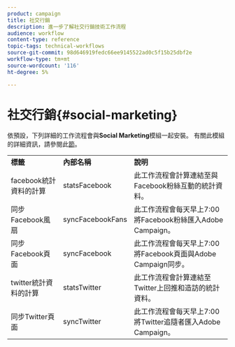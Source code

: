 ```yaml
---
product: campaign
title: 社交行銷
description: 進一步了解社交行銷技術工作流程
audience: workflow
content-type: reference
topic-tags: technical-workflows
source-git-commit: 98d646919fedc66ee9145522ad0c5f15b25dbf2e
workflow-type: tm+mt
source-wordcount: '116'
ht-degree: 5%

---
```



# 社交行銷{#social-marketing}

依預設，下列詳細的工作流程會與&#x200B;**Social Marketing**&#x200B;模組一起安裝。 有關此模組的詳細資訊，請參閱此[節](../../social/using/starting-workflows.md)。

<table> 
 <tbody> 
  <tr> 
   <td> <strong>標籤</strong><br /> </td> 
   <td> <strong>內部名稱</strong><br /> </td> 
   <td> <strong>說明</strong><br /> </td> 
  </tr> 
  <tr> 
   <td> <span class="uicontrol">facebook統計資料的計算</span> <br /> </td> 
   <td> <span class="uicontrol">statsFacebook</span> <br /> </td> 
   <td> 此工作流程會計算連結至與Facebook粉絲互動的統計資料。<br /> </td> 
  </tr> 
  <tr> 
   <td> <span class="uicontrol">同步Facebook風扇</span> <br /> </td> 
   <td> <span class="uicontrol">syncFacebookFans</span> <br /> </td> 
   <td> 此工作流程會每天早上7:00將Facebook粉絲匯入Adobe Campaign。<br /> </td> 
  </tr> 
  <tr> 
   <td> <span class="uicontrol">同步Facebook頁面</span> <br /> </td> 
   <td> <span class="uicontrol">syncFacebook</span> <br /> </td> 
   <td> 此工作流程會每天早上7:00將Facebook頁面與Adobe Campaign同步。<br /> </td> 
  </tr> 
  <tr> 
   <td> <span class="uicontrol">twitter統計資料的計算</span> <br /> </td> 
   <td> <span class="uicontrol">statsTwitter</span> <br /> </td> 
   <td> 此工作流程會計算連結至Twitter上回推和造訪的統計資料。<br /> </td> 
  </tr> 
  <tr> 
   <td> <span class="uicontrol">同步Twitter頁面</span> <br /> </td> 
   <td> <span class="uicontrol">syncTwitter</span> <br /> </td> 
   <td> 此工作流程會每天早上7:00將Twitter追隨者匯入Adobe Campaign。<br /> </td> 
  </tr> 
 </tbody> 
</table>

